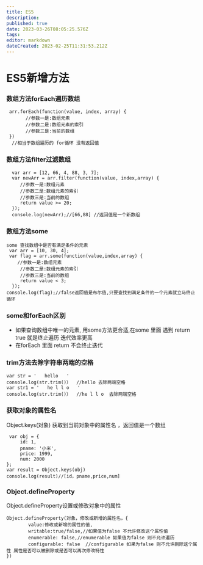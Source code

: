 ```yaml
---
title: ES5
description: 
published: true
date: 2023-03-26T08:05:25.576Z
tags: 
editor: markdown
dateCreated: 2023-02-25T11:31:53.212Z
---
```


# ES5新增方法

### 数组方法forEach遍历数组

```
 arr.forEach(function(value, index, array) {
       //参数一是:数组元素
       //参数二是:数组元素的索引
       //参数三是:当前的数组
 })
  //相当于数组遍历的 for循环 没有返回值
```

### 数组方法filter过滤数组

```
  var arr = [12, 66, 4, 88, 3, 7];
  var newArr = arr.filter(function(value, index,array) {
     //参数一是:数组元素
     //参数二是:数组元素的索引
     //参数三是:当前的数组
     return value >= 20;
  });
  console.log(newArr);//[66,88] //返回值是一个新数组
```

### 数组方法some

```
some 查找数组中是否有满足条件的元素
 var arr = [10, 30, 4];
 var flag = arr.some(function(value,index,array) {
    //参数一是:数组元素
     //参数二是:数组元素的索引
     //参数三是:当前的数组
     return value < 3;
  });
console.log(flag);//false返回值是布尔值,只要查找到满足条件的一个元素就立马终止循环
```

### some和forEach区别

* 如果查询数组中唯一的元素, 用some方法更合适,在some 里面 遇到 return true 就是终止遍历 迭代效率更高
* 在forEach 里面 return 不会终止迭代

### trim方法去除字符串两端的空格

```
var str = '   hello   '
console.log(str.trim()）  //hello 去除两端空格
var str1 = '   he l l o   '
console.log(str.trim()）  //he l l o  去除两端空格
```

### 获取对象的属性名

Object.keys(对象) 获取到当前对象中的属性名 ，返回值是一个数组

```
 var obj = {
     id: 1,
     pname: '小米',
     price: 1999,
     num: 2000
};
var result = Object.keys(obj)
console.log(result)//[id，pname,price,num]
```

### Object.defineProperty

Object.defineProperty设置或修改对象中的属性

```
Object.defineProperty(对象，修改或新增的属性名，{
        value:修改或新增的属性的值,
        writable:true/false,//如果值为false 不允许修改这个属性值
        enumerable: false,//enumerable 如果值为false 则不允许遍历
        configurable: false  //configurable 如果为false 则不允许删除这个属性 属性是否可以被删除或是否可以再次修改特性
})
```